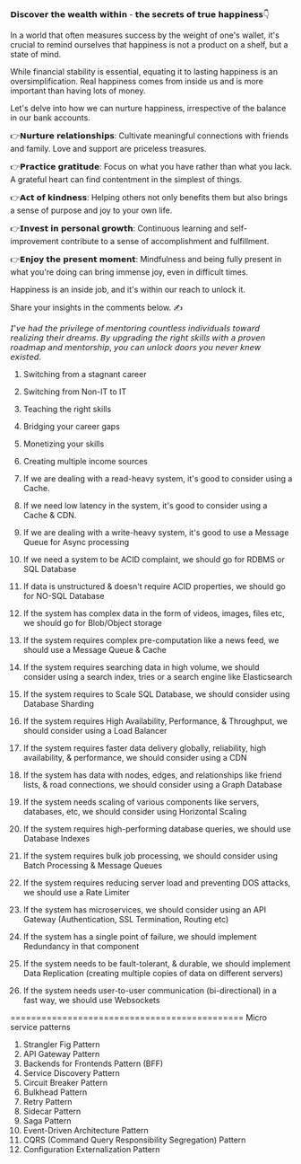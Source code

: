 𝗗𝗶𝘀𝗰𝗼𝘃𝗲𝗿 𝘁𝗵𝗲 𝘄𝗲𝗮𝗹𝘁𝗵 𝘄𝗶𝘁𝗵𝗶𝗻 - 𝘁𝗵𝗲 𝘀𝗲𝗰𝗿𝗲𝘁𝘀 𝗼𝗳 𝘁𝗿𝘂𝗲 𝗵𝗮𝗽𝗽𝗶𝗻𝗲𝘀𝘀👇

In a world that often measures success by the weight of one's wallet, it's crucial to remind ourselves that happiness is not a product on a shelf, but a state of mind.

While financial stability is essential, equating it to lasting happiness is an oversimplification. Real happiness comes from inside us and is more important than having lots of money.

Let's delve into how we can nurture happiness, irrespective of the balance in our bank accounts.

👉𝗡𝘂𝗿𝘁𝘂𝗿𝗲 𝗿𝗲𝗹𝗮𝘁𝗶𝗼𝗻𝘀𝗵𝗶𝗽𝘀: Cultivate meaningful connections with friends and family. Love and support are priceless treasures.

👉𝗣𝗿𝗮𝗰𝘁𝗶𝗰𝗲 𝗴𝗿𝗮𝘁𝗶𝘁𝘂𝗱𝗲: Focus on what you have rather than what you lack. A grateful heart can find contentment in the simplest of things.

👉𝗔𝗰𝘁 𝗼𝗳 𝗸𝗶𝗻𝗱𝗻𝗲𝘀𝘀: Helping others not only benefits them but also brings a sense of purpose and joy to your own life.

👉𝗜𝗻𝘃𝗲𝘀𝘁 𝗶𝗻 𝗽𝗲𝗿𝘀𝗼𝗻𝗮𝗹 𝗴𝗿𝗼𝘄𝘁𝗵: Continuous learning and self-improvement contribute to a sense of accomplishment and fulfillment.

👉𝗘𝗻𝗷𝗼𝘆 𝘁𝗵𝗲 𝗽𝗿𝗲𝘀𝗲𝗻𝘁 𝗺𝗼𝗺𝗲𝗻𝘁: Mindfulness and being fully present in what you're doing can bring immense joy, even in difficult times.

Happiness is an inside job, and it's within our reach to unlock it.

Share your insights in the comments below. ✍️

𝘐'𝘷𝘦 𝘩𝘢𝘥 𝘵𝘩𝘦 𝘱𝘳𝘪𝘷𝘪𝘭𝘦𝘨𝘦 𝘰𝘧 𝘮𝘦𝘯𝘵𝘰𝘳𝘪𝘯𝘨 𝘤𝘰𝘶𝘯𝘵𝘭𝘦𝘴𝘴 𝘪𝘯𝘥𝘪𝘷𝘪𝘥𝘶𝘢𝘭𝘴 𝘵𝘰𝘸𝘢𝘳𝘥 𝘳𝘦𝘢𝘭𝘪𝘻𝘪𝘯𝘨 𝘵𝘩𝘦𝘪𝘳 𝘥𝘳𝘦𝘢𝘮𝘴. 𝘉𝘺 𝘶𝘱𝘨𝘳𝘢𝘥𝘪𝘯𝘨 𝘵𝘩𝘦 𝘳𝘪𝘨𝘩𝘵 𝘴𝘬𝘪𝘭𝘭𝘴 𝘸𝘪𝘵𝘩 𝘢 𝘱𝘳𝘰𝘷𝘦𝘯 𝘳𝘰𝘢𝘥𝘮𝘢𝘱 𝘢𝘯𝘥 𝘮𝘦𝘯𝘵𝘰𝘳𝘴𝘩𝘪𝘱, 𝘺𝘰𝘶 𝘤𝘢𝘯 𝘶𝘯𝘭𝘰𝘤𝘬 𝘥𝘰𝘰𝘳𝘴 𝘺𝘰𝘶 𝘯𝘦𝘷𝘦𝘳 𝘬𝘯𝘦𝘸 𝘦𝘹𝘪𝘴𝘵𝘦𝘥.

1. Switching from a stagnant career
2. Switching from Non-IT to IT
3. Teaching the right skills
4. Bridging your career gaps
5. Monetizing your skills
6. Creating multiple income sources





1. If we are dealing with a read-heavy system, it's good to consider using a Cache.

2. If we need low latency in the system, it's good to consider using a Cache & CDN.

3. If we are dealing with a write-heavy system, it's good to use a Message Queue for Async processing

4. If we need a system to be ACID complaint, we should go for RDBMS or SQL Database

5. If data is unstructured & doesn't require ACID properties, we should go for NO-SQL Database

6. If the system has complex data in the form of videos, images, files etc, we should go for Blob/Object storage

7. If the system requires complex pre-computation like a news feed, we should use a Message Queue & Cache

8. If the system requires searching data in high volume, we should consider using a search index, tries or a search engine like Elasticsearch

9. If the system requires to Scale SQL Database, we should consider using Database Sharding

10. If the system requires High Availability, Performance, & Throughput, we should consider using a Load Balancer

11. If the system requires faster data delivery globally, reliability, high availability, & performance, we should consider using a CDN

12. If the system has data with nodes, edges, and relationships like friend lists, & road connections, we should consider using a Graph Database

13. If the system needs scaling of various components like servers, databases, etc, we should consider using Horizontal Scaling

14. If the system requires high-performing database queries, we should use Database Indexes

15. If the system requires bulk job processing, we should consider using Batch Processing & Message Queues

16. If the system requires reducing server load and preventing DOS attacks, we should use a Rate Limiter

17. If the system has microservices, we should consider using an API Gateway (Authentication, SSL Termination, Routing etc)

18. If the system has a single point of failure, we should implement Redundancy in that component

19. If the system needs to be fault-tolerant, & durable, we should implement Data Replication (creating multiple copies of data on different servers)

20. If the system needs user-to-user communication (bi-directional) in a fast way, we should use Websockets


=============================================
Micro service patterns
1. Strangler Fig Pattern
2. API Gateway Pattern
3. Backends for Frontends Pattern (BFF)
4. Service Discovery Pattern
5. Circuit Breaker Pattern
6. Bulkhead Pattern
7. Retry Pattern
8. Sidecar Pattern
9. Saga Pattern
10. Event-Driven Architecture Pattern
11. CQRS (Command Query Responsibility Segregation) Pattern
12. Configuration Externalization Pattern 